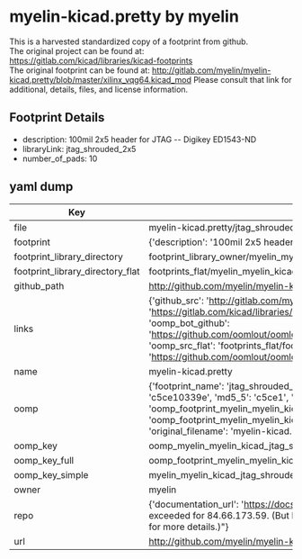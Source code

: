 # myelin-kicad.pretty by myelin  
This is a harvested standardized copy of a footprint from github.  
The original project can be found at:  
https://gitlab.com/kicad/libraries/kicad-footprints  
The original footprint can be found at:
http://gitlab.com/myelin/myelin-kicad.pretty/blob/master/xilinx_vqg64.kicad_mod
Please consult that link for additional, details, files, and license information.  
## Footprint Details
* description: 100mil 2x5 header for JTAG -- Digikey ED1543-ND  
* libraryLink: jtag_shrouded_2x5  
* number_of_pads: 10  
## yaml dump  
| Key | Value |  
| --- | --- |  
| file | myelin-kicad.pretty/jtag_shrouded_2x5.kicad_mod |  
| footprint | {'description': '100mil 2x5 header for JTAG -- Digikey ED1543-ND', 'libraryLink': 'jtag_shrouded_2x5', 'number_of_pads': 10} |  
| footprint_library_directory | footprint_library_owner/myelin_myelin-kicad.pretty |  
| footprint_library_directory_flat | footprints_flat/myelin_myelin_kicad_jtag_shrouded_2x5/working |  
| github_path | http://github.com/myelin/myelin-kicad.pretty/blob/master/jtag_shrouded_2x5.kicad_mod |  
| links | {'github_src': 'http://gitlab.com/myelin/myelin-kicad.pretty/blob/master/xilinx_vqg64.kicad_mod', 'github_src_repo': 'https://gitlab.com/kicad/libraries/kicad-footprints', 'oomp_bot': 'footprints/myelin_myelin_kicad_jtag_shrouded_2x5/working', 'oomp_bot_github': 'https://github.com/oomlout/oomlout_oomp_footprint_bot/tree/main/footprints/myelin_myelin_kicad_jtag_shrouded_2x5/working', 'oomp_src_flat': 'footprints_flat/footprints_flat/myelin_myelin_kicad_jtag_shrouded_2x5/working', 'oomp_src_flat_github': 'https://github.com/oomlout/oomlout_oomp_footprint_src/tree/main/footprints_flat/myelin_myelin_kicad_jtag_shrouded_2x5/working'} |  
| name | myelin-kicad.pretty |  
| oomp | {'footprint_name': 'jtag_shrouded_2x5', 'library_name': 'myelin_kicad', 'md5': 'c5ce10339e0eb2bc006756bf0a1fdc19', 'md5_10': 'c5ce10339e', 'md5_5': 'c5ce1', 'md5_6': 'c5ce10', 'oomp_key': 'oomp_myelin_myelin_kicad_jtag_shrouded_2x5', 'oomp_key_extra': 'oomp_footprint_myelin_myelin_kicad_jtag_shrouded_2x5', 'oomp_key_full': 'oomp_footprint_myelin_myelin_kicad_jtag_shrouded_2x5_c5ce10', 'oomp_key_simple': 'myelin_myelin_kicad_jtag_shrouded_2x5', 'original_filename': 'myelin-kicad.pretty/jtag_shrouded_2x5.kicad_mod', 'owner_name': 'myelin'} |  
| oomp_key | oomp_myelin_myelin_kicad_jtag_shrouded_2x5 |  
| oomp_key_full | oomp_footprint_myelin_myelin_kicad_jtag_shrouded_2x5 |  
| oomp_key_simple | myelin_myelin_kicad_jtag_shrouded_2x5 |  
| owner | myelin |  
| repo | {'documentation_url': 'https://docs.github.com/rest/overview/resources-in-the-rest-api#rate-limiting', 'message': "API rate limit exceeded for 84.66.173.59. (But here's the good news: Authenticated requests get a higher rate limit. Check out the documentation for more details.)"} |  
| url | http://github.com/myelin/myelin-kicad.pretty |  


